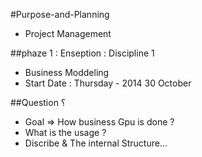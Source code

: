 #Purpose-and-Planning
* Project Management

##phaze 1 : Enseption : Discipline 1 
* Business Moddeling
* Start Date : Thursday - 2014 30 October

##Question ؟
* Goal => How business Gpu is done ?
* What is the usage ?
* Discribe & The internal Structure...


